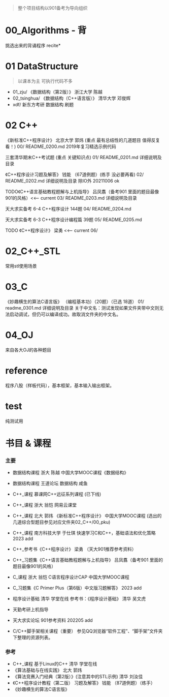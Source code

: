 >整个项目结构以901备考为导向组织
# 00_Algorithms - 背
挑选出来的背诵程序
recite*

# 01 DataStructure
>以课本为主 可执行代码不多
- 01_zju/        《数据结构（第2版）》 浙江大学 陈越
- 02_tsinghua/   《数据结构（C++语言版）》 清华大学 邓俊辉
- xdf/        新东方考研 数据结构 刷题

# 02 C++
《新标准C++程序设计》 北京大学 郭炜 (重点 最有总结性的几道题目 值得反复看！)
00/ README_0200.md 2019年复习精选示例代码

三套清华期末C++考试题 (重点 关键知识点)
01/ README_0201.md 详细说明及目录

《C++程序设计习题及解答》 钱能 （67道例题）(练手 没必要再看)
02/ README_0202.md 详细说明及目录
除IO外 20211006 ok

TODO《C++语言基础教程题解与上机指导》 吕凤翥（备考901 里面的题目最像901的风格）<<-- current
03/ README_0203.md 详细说明及目录

天大求实备考 6-4 C++程序设计 144题 
04/ README_0204.md 

天大求实备考 6-3 C++程序设计编程篇 39题
05/ README_0205.md

TODO 《C++程序设计》 梁勇 <<-- current
06/

# 02_C++_STL
常用stl使用场景

# 03_C
《妙趣横生的算法C语言版》 （编程基本功）（20题）（已选 18道）
01/ readme_0301.md 详细说明及目录
关于中文名：测试发现如果文件夹带中文则无法启动调试，但仍可以编译成功。故取消文件夹的中文名。

# 04_OJ  
来自各大OJ的各种题目

# reference
程序八股（样板代码），基本框架，基本输入输出框架。

# test
纯测试用

# 书目 & 课程
### 主要
- 数据结构课程 浙大 陈越 中国大学MOOC课程《数据结构》
- 数据结构课程 王道论坛 数据结构 咸鱼

- C++_课程 慕课网C++远征系列课程 (已下线)
- C++_课程 浙大 翁恺 网易云课堂
- C++_课程 北大 郭炜 《新标准C++程序设计》 中国大学MOOC课程 (选出的几道综合型题目参见对应文件夹02_C++/00_pku)
- C++_课程 南方科技大学 于仕琪 快速学习C和C++，基础语法和优化策略 2023 add
- C++_参考书《C++程序设计》 梁勇 （天大901推荐参考资料）
- C++_习题集《C++语言基础教程题解与上机指导》 吕凤翥（备考901 里面的题目最像901的风格） 

- C_课程 浙大 翁恺 C语言程序设计CAP 中国大学MOOC课程 
- C_习题集《C Primer Plus（第6版）中文版习题解答》 2023 add

- 程序设计基础 清华 学堂在线 参考书：《程序设计基础》 清华 吴文虎  
- 天勤考研上机指导
- 天大求实论坛 901参考资料 202205 add 

- C/C++脚手架相关课程（重要） 参见QQ浏览器“软件工程”、“脚手架”文件夹下整理的资源列表。

### 参考
- C++_课程 基于Linux的C++ 清华 学堂在线
- 《算法基础与在线实践》 北大 郭炜  
- 《算法竞赛入门经典（第2版）》(注意其中的STL示例) 清华 刘汝佳
- 《C++程序设计教程（第二版） 习题及解答》 钱能 （87道例题）（练手）
- 《妙趣横生的算法C语言版》
